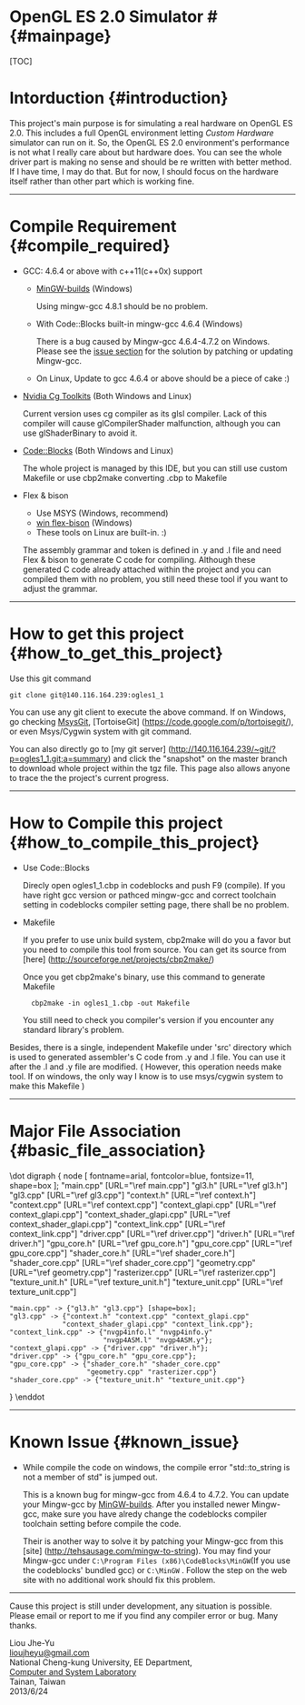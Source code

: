 # OpenGL ES 2.0 Simulator # {#mainpage}

[TOC]

Intorduction {#introduction}
============
This project's main purpose is for simulating a real hardware on OpenGL ES 2.0.
This includes a full OpenGL environment letting *Custom Hardware* simulator can 
run on it. So, the OpenGL ES 2.0 environment's performance is not what I really
care about but hardware does. You can see the whole driver part is making no
sense and should be re written with better method. If I have time, I may do
that. But for now, I should focus on the hardware itself rather than other part
which is working fine.

* * *

Compile Requirement {#compile_required}
===================
- GCC: 4.6.4 or above with c++11(c++0x) support
  + [MinGW-builds](http://sourceforge.net/projects/mingwbuilds/) (Windows)
	
	Using mingw-gcc 4.8.1 should be no problem.
	
  + With Code::Blocks built-in mingw-gcc 4.6.4 (Windows)
  
    There is a bug caused by Mingw-gcc 4.6.4-4.7.2 on Windows. Please see the
    [issue section](#known_Issue) for the solution by patching or updating 
    Mingw-gcc.
	
  + On Linux, Update to gcc 4.6.4 or above should be a piece of cake :)
  
  
- [Nvidia Cg Toolkits](https://developer.nvidia.com/cg-toolkit-download)
  (Both Windows and Linux)
  
  Current version uses cg compiler as its glsl compiler. Lack of this 
  compiler will cause glCompilerShader malfunction, although you can use
  glShaderBinary to avoid it.
	
	
- [Code::Blocks](http://www.codeblocks.org/downloads) (Both Windows and 
  Linux)
	
  The whole project is managed by this IDE, but you can still use custom 
  Makefile or use cbp2make converting .cbp to Makefile
  
  
- Flex & bison
  + Use MSYS (Windows, recommend)
  + [win flex-bison](http://sourceforge.net/projects/winflexbison/) (Windows)
  + These tools on Linux are built-in. :)

  The assembly grammar and token is defined in .y and .l file and need Flex & 
  bison to generate C code for compiling. Although these generated C code
  already attached within the project and you can compiled them with no problem,
  you still need these tool if you want to adjust the grammar.

* * *
  
How to get this project {#how_to_get_this_project}
=======================

Use this git command

	git clone git@140.116.164.239:ogles1_1
	
You can use any git client to execute the above command. If on Windows, go
checking [MsysGit](http://msysgit.github.io/), [TortoiseGit]
(https://code.google.com/p/tortoisegit/), or even Msys/Cygwin system with git
command.

You can also directly go to [my git server]
(http://140.116.164.239/~git/?p=ogles1_1.git;a=summary) 
and click the "snapshot" on the master branch to download whole project within
the tgz file. This page also allows anyone to trace the the project's current
progress.

* * *

How to Compile this project {#how_to_compile_this_project}
===========================

- Use Code::Blocks
  
  Direcly open ogles1_1.cbp in codeblocks and push F9 (compile). If you have
  right gcc version or pathced mingw-gcc and correct toolchain setting in 
  codeblocks compiler setting page, there shall be no problem. 

- Makefile

  If you prefer to use unix build system, cbp2make will do you a favor but you
  need to compile this tool from source. You can get its source from [here]
  (http://sourceforge.net/projects/cbp2make/)
	
  Once you get cbp2make's binary, use this command to generate Makefile
  
		cbp2make -in ogles1_1.cbp -out Makefile

  You still need to check you compiler's version if you encounter any standard
  library's problem.

Besides, there is a single, independent Makefile under 'src' directory which is
used to generated assembler's C code from .y and .l file. You can use it after
the .l and .y file are modified. ( However, this operation needs make tool.
If on windows, the only way I know is to use msys/cygwin system to make this
Makefile )

* * *

Major File Association {#basic_file_association}
======================
\dot
digraph {
	node [ fontname=arial, fontcolor=blue, fontsize=11, shape=box ];
	"main.cpp" [URL="\ref main.cpp"]
	"gl3.h" [URL="\ref gl3.h"]
	"gl3.cpp" [URL="\ref gl3.cpp"]
	"context.h" [URL="\ref context.h"]
	"context.cpp" [URL="\ref context.cpp"]
	"context_glapi.cpp" [URL="\ref context_glapi.cpp"]
	"context_shader_glapi.cpp" [URL="\ref context_shader_glapi.cpp"]
	"context_link.cpp" [URL="\ref context_link.cpp"]
	"driver.cpp" [URL="\ref driver.cpp"]
	"driver.h" [URL="\ref driver.h"]
	"gpu_core.h" [URL="\ref gpu_core.h"]
	"gpu_core.cpp" [URL="\ref gpu_core.cpp"]
	"shader_core.h" [URL="\ref shader_core.h"]
	"shader_core.cpp" [URL="\ref shader_core.cpp"]
	"geometry.cpp" [URL="\ref geometry.cpp"]
	"rasterizer.cpp" [URL="\ref rasterizer.cpp"]
	"texture_unit.h" [URL="\ref texture_unit.h"]
	"texture_unit.cpp" [URL="\ref texture_unit.cpp"]
	
	"main.cpp" -> {"gl3.h" "gl3.cpp"} [shape=box];
	"gl3.cpp" -> {"context.h" "context.cpp" "context_glapi.cpp"
				 "context_shader_glapi.cpp" "context_link.cpp"};
	"context_link.cpp" -> {"nvgp4info.l" "nvgp4info.y" 
						   "nvgp4ASM.l" "nvgp4ASM.y"};
	"context_glapi.cpp" -> {"driver.cpp" "driver.h"};
	"driver.cpp" -> {"gpu_core.h" "gpu_core.cpp"};
	"gpu_core.cpp" -> {"shader_core.h" "shader_core.cpp" 
					   "geometry.cpp" "rasterizer.cpp"}
	"shader_core.cpp" -> {"texture_unit.h" "texture_unit.cpp"}
					
}
\enddot

* * *

Known Issue {#known_issue}
===========

- While compile the code on windows, the compile error "std::to_string is not
  a member of std" is jumped out.
	
  This is a known bug for mingw-gcc from 4.6.4 to 4.7.2. You can update your 
  Mingw-gcc by [MinGW-builds](http://sourceforge.net/projects/mingwbuilds/files/).
  After you installed newer Mingw-gcc, make sure you have alredy change the
  codeblocks compiler toolchain setting before compile the code.
  
  Their is another way to solve it by patching your Mingw-gcc from this [site]
  (http://tehsausage.com/mingw-to-string). You may find your Mingw-gcc under
  `C:\Program Files (x86)\CodeBlocks\MinGW`(If you use the codeblocks' bundled 
  gcc) or `C:\MinGW` . Follow the step on the web site with no additional work 
  should fix this problem.

* * *

Cause this project is still under development, any situation is possible. 
Please email or report to me if you find any compiler error or bug. Many thanks.

	
Liou Jhe-Yu <br>
lioujheyu@gmail.com <br>
National Cheng-kung University, EE Department, <br>
[Computer and System Laboratory](http://caslab.ee.ncku.edu.tw/index.html) <br>
Tainan, Taiwan <br>
2013/6/24
